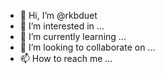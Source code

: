 - 👋 Hi, I’m @rkbduet
- 👀 I’m interested in ...
- 🌱 I’m currently learning ...
- 💞️ I’m looking to collaborate on ...
- 📫 How to reach me ...

<!---
rkbduet/rkbduet is a ✨ special ✨ repository because its `README.md` (this file) appears on your GitHub profile.
You can click the Preview link to take a look at your changes.
--->
